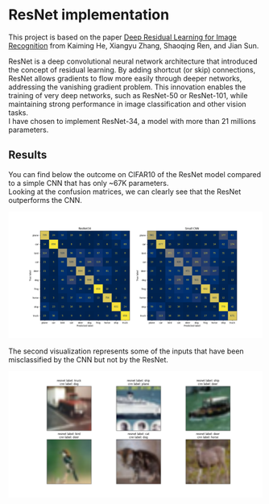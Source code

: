 # ResNet implementation

This project is based on the paper [Deep Residual Learning for Image Recognition](https://arxiv.org/pdf/1512.03385) from Kaiming He, Xiangyu Zhang, Shaoqing Ren, and Jian Sun.  

ResNet is a deep convolutional neural network architecture that introduced the concept of residual learning. By adding shortcut (or skip) connections, ResNet allows gradients to flow more easily through deeper networks, addressing the vanishing gradient problem. This innovation enables the training of very deep networks, such as ResNet-50 or ResNet-101, while maintaining strong performance in image classification and other vision tasks.  
I have chosen to implement ResNet-34, a model with more than 21 millions parameters.  


## Results

You can find below the outcome on CIFAR10 of the ResNet model compared to a simple CNN that has only ~67K parameters.  
Looking at the confusion matrices, we can clearly see that the ResNet outperforms the CNN.  

![confusion_matrices](confusion_matrices.png)


The second visualization represents some of the inputs that have been misclassified by the CNN but not by the ResNet.  

![misclassifications](misclassified.png)